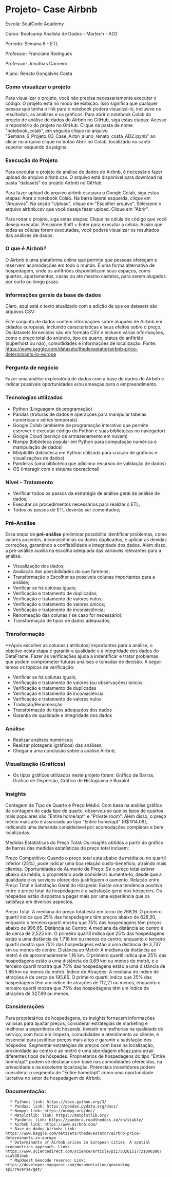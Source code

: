 # **Projeto- Case Airbnb**

Escola: SoulCode Academy

Curso: Bootcamp Analista de Dados - Martech - AD2

Período: Semana 6 - ETL

Professor: Franciane Rodrigues

Professor: Jonathas Carneiro

Aluno: Renato Gonçalves Costa

### **Como visualizar o projeto**

Para visualizar o projeto, você não precisa necessariamente executar o código. O projeto está no modo de exibição. Isso significa que qualquer pessoa que tenha o link para o notebook poderá visualizá-lo, inclusive os resultados, as análises e os gráficos. Para abrir o notebook Colab do projeto de análise de dados do Airbnb no GitHub, siga estas etapas:
Acesse o repositório do projeto no GitHub.
Clique na pasta de nome "notebook_colab", em seguida clique no arquivo "Semana_6_Projeto_03_Case_Airbn_aluno_renato_costa_AD2.ipynb"  ao clicar no arquivo clique no botão Abrir no Colab, localizado no canto superior esquerdo da página.

### **Execução do Projeto**

Para executar o projeto de análise de dados do Airbnb, é necessário fazer upload do arquivo airbnb.csv. O arquivo está disponível para download na pasta "datasets" do projeto Airbnb no GitHub.

Para fazer upload do arquivo airbnb.csv para o Google Colab, siga estas etapas:
Abra o notebook Colab.
Na barra lateral esquerda, clique em "Arquivos".
Na seção "Upload", clique em "Escolher arquivo".
Selecione o arquivo airbnb.csv que você deseja fazer upload.
Clique em "Abrir".

Para rodar o projeto, siga estas etapas:
Clique na célula de código que você deseja executar.
Pressione Shift + Enter para executar a célula.
Assim que todas as células forem executadas, você poderá visualizar os resultados das análises de dados.

### **O que é Airbnb**?
O Airbnb é uma plataforma online que permite que pessoas ofereçam e reservem acomodações em todo o mundo. É uma forma alternativa de hospedagem, onde os anfitriões disponibilizam seus espaços, como quartos, apartamentos, casas ou até mesmo castelos, para serem alugados por curto ou longo prazo.

### **Informações gerais da base de dados**
Claro, aqui está o texto atualizado com a adição de que os datasets são arquivos CSV:

Este conjunto de dados contém informações sobre aluguéis de Airbnb em cidades europeias, incluindo características e seus efeitos sobre o preço. Os datasets fornecidos são em formato CSV e incluem várias informações, como o preço total do anúncio, tipo de quarto, status do anfitrião (superhost ou não), comodidades e informações de localização.
Fonte: https://www.kaggle.com/datasets/thedevastator/airbnb-price-determinants-in-europe

### **Pergunta de negócio**
 Fazer uma análise exploratória de dados com a base de dados do Airbnb e indicar possíveis oportunidades e/ou ameaças para o empreendimento.
 
### **Tecnologias utilizadas**
   * Python (Linguagem de programação)
   * Pandas (truturas de dados e operações para manipular tabelas numéricas e séries temporais)
   * Google Colab (ambiente de programação interativo que permite escrever e executar código do Python  e suas bibliotecas no navegador)
   * Google Cloud (serviço de armazenamento em nuvem)
   * Numpy (biblioteca popular em Python para computação numérica e manipulação de dados)
   * Matplotlib (biblioteca em Python utilizada para criação de gráficos e visualizações de dados)
   * Panderas (uma biblioteca que adiciona recursos de validação de dados)
   * OS (interagir com o sistema operacional)

### **Nível - Tratamento**

  *   Verificar todos os passos da estratégia de análise geral de análise de dados;
  *   Executar os procedimentos necessários para realizar o ETL;
  *   Todos os passos de ETL deverão ser comentados;
  
    
### **Pré-Análise**
Essa etapa de **pré-análise** preliminar possibilita identificar problemas, como valores ausentes, inconsistências ou dados duplicados, e aplicar as devidas correções, garantindo a confiabilidade e integridade dos dados. Além disso, a pré-análise auxilia na escolha adequada das variáveis relevantes para a análise.

*   Visualização dos dados;
*   Avaliação das possibilidades do que faremos;
*   Transformação o Escolher as possíveis colunas importantes para a análise;
*   Verificar se há colunas iguais;
*   Verificação e tratamento de duplicadas;
*   Verificação e tratamento de valores nulos;
*   Verificação e tratamento de valores únicos;
*   Verificação e tratamento de inconsistência;
*   Renomeação das colunas ( se caso for necessário);
*   Transformação de tipos de dados adequados;

### **Transformação**
**Após escolher as colunas ( atributos) importantes para a análise, o objetivo nesta etapa é garantir a qualidade e a integridade dos dados do DataFrame. Fazer as verificações ajuda a indentificar e tratar problemas que podem comprometer futuras análises e tomadas de decisão. A seguir temos os tópicos de verificação:

*  Verificar se há colunas iguais;
*  Verificação e tratamento de valores (ou observações) únicos;
*  Verificação e tratamento de duplicadas
*  Verificação e tratamento de inconsistência
*  Verificação e tratamento de valores nulos
*  Tradução/Renomeação
*  Transformação de tipos adequados dos dados
*  Garantia de qualidade e integridade dos dados
  
### **Análise**
*   Realizar  análises  numéricas;
*   Realizar plotagens (gráficos) das análises;
*   Chegar a uma conclusão sobre a análise Airbnb;

### **Visualização (Gráficos)**
 *   Os tipos gráficos utilizados neste projeto foram: Gráfico de Barras, Gráfico de Dispersão, Gráfico de  Histograma e Boxplot


### **Insights**

Contagem de Tipo de Quarto e Preço Médio: Com base na análise gráfica da contagem de cada tipo de quarto, observou-se que os tipos de quartos mais populares são "Entire home/apt" e "Private room". Além disso, o preço médio mais alto é associado ao tipo "Entire home/apt" (R$ 914.09), indicando uma demanda considerável por acomodações completas e bem localizadas.

Medidas Estatísticas do Preço Total: Os insights obtidos a partir do gráfico de barras das medidas estatísticas do preço total incluem:

Preço Competitivo: Quando o preço total está abaixo da média ou no quartil inferior (25%), pode indicar uma boa relação custo-benefício, atraindo mais clientes.
Oportunidades de Aumento de Preço: Se o preço total estiver abaixo da média, o proprietário pode considerar aumentá-lo, desde que a qualidade e os serviços oferecidos justifiquem o aumento.
Relação entre Preço Total e Satisfação Geral do Hóspede: Existe uma tendência positiva entre o preço total da hospedagem e a satisfação geral dos hóspedes. Os hóspedes estão dispostos a pagar mais por uma experiência que os satisfaça em diversos aspectos.

Preço Total: A mediana do preço total está em torno de 768,16. O primeiro quartil indica que 25% das hospedagens têm preços abaixo de 628,50, enquanto o terceiro quartil mostra que 75% das hospedagens têm preços abaixo de 996,65.
Distância ao Centro: A mediana da distância ao centro é de cerca de 2,525 km. O primeiro quartil indica que 25% das hospedagens estão a uma distância de 1,718 km ou menos do centro, enquanto o terceiro quartil mostra que 75% das hospedagens estão a uma distância de 3,737 km ou menos do centro.
Distância ao Metrô: A mediana da distância ao metrô é de aproximadamente 1,16 km. O primeiro quartil indica que 25% das hospedagens estão a uma distância de 0,69 km ou menos do metrô, e o terceiro quartil mostra que 75% das hospedagens estão a uma distância de 1,86 km ou menos do metrô.
Índice de Atrações: A mediana do índice de atrações é de cerca de 195,85. O primeiro quartil indica que 25% das hospedagens têm um índice de atrações de 112,21 ou menos, enquanto o terceiro quartil mostra que 75% das hospedagens têm um índice de atrações de 327,69 ou menos.

### **Considerações**

Para proprietários de hospedagens, os insights fornecem informações valiosas para ajustar preços, considerar estratégias de marketing e melhorar a experiência do hóspede.
Investir em melhorias na qualidade do serviço, com foco em limpeza, comodidades e atendimento ao cliente, é essencial para justificar preços mais altos e garantir a satisfação dos hóspedes.
Segmentar estratégias de preços com base na localização, proximidade ao centro e ao metrô é uma abordagem eficaz para atrair diferentes tipos de hóspedes.
Proprietários de hospedagens do tipo "Entire home/apt" podem se destacar com base nas comodidades oferecidas, na privacidade e na excelente localização.
Potenciais investidores podem considerar o segmento de "Entire home/apt" como uma oportunidade lucrativa no setor de hospedagem do Airbnb.


### **Documentação:**

      * Python: link: https://docs.python.org/3/
      * Pandas: link: https://pandas.pydata.org/docs/
      * Numpy: link: https://numpy.org/doc/
      * Matplotlib: link: https://matplotlib.org/
      * Pandera: link: https://pandera.readthedocs.io/en/stable/
      * Airbnb link: https://www.airbnb.com/     
      * Base de dados Airbnb: Link: https://www.kaggle.com/datasets/thedevastator/airbnb-price-determinants-in-europe
      * Determinants of Airbnb prices in European cities: A spatial econometrics approach. Link: https://www.sciencedirect.com/science/article/pii/S0261517721000388?via%3Dihub
      * MapQuest Geocode reverso: Link: https://developer.mapquest.com/documentation/geocoding-api/reverse/get/
